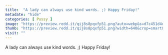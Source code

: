 ```yaml
---
title:  "A lady can always use kind words. ;) Happy Friday!"
metadate: "hide"
categories: [ Pussy ]
image: "https://preview.redd.it/qij8s8pqxfp51.png?auto=webp&s=d7c451d4d9891a09949aa4cb757ffa9558fda00b"
thumb: "https://preview.redd.it/qij8s8pqxfp51.png?width=640&crop=smart&auto=webp&s=f3a97caeb81b40067b7e848cf543769f7a1018f4"
visit: ""
---
```

A lady can always use kind words. ;) Happy Friday!
